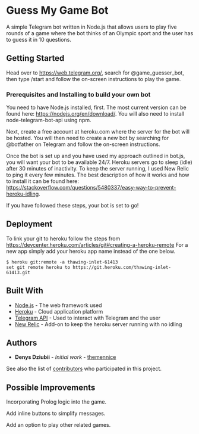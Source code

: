 # Guess My Game Bot

A simple Telegram bot written in Node.js that allows users to play five rounds of a game where the bot thinks of an Olympic sport and the user has to guess it in 10 questions. 

## Getting Started

Head over to https://web.telegram.org/, search for @game_guesser_bot, then type /start and follow the on-screen instructions to play the game.

### Prerequisites and Installing to build your own bot

You need to have Node.js installed, first. The most current version can be found here: https://nodejs.org/en/download/.
You will also need to install node-telegram-bot-api using npm.

Next, create a free account at heroku.com where the server for the bot will be hosted.
You will then need to create a new bot by searching for @botfather on Telegram and follow the on-screen instructions.

Once the bot is set up and you have used my approach outlined in bot.js, you will want your bot to be available 24/7.
Heroku servers go to sleep (idle) after 30 minutes of inactivity. To keep the server running, I used New Relic to ping it every few minutes.
The best description of how it works and how to install it can be found here: https://stackoverflow.com/questions/5480337/easy-way-to-prevent-heroku-idling.

If you have followed these steps, your bot is set to go!

## Deployment

To link your git to heroku follow the steps from https://devcenter.heroku.com/articles/git#creating-a-heroku-remote
For a new app simply add your heroku app name instead of the one below.
```
$ heroku git:remote -a thawing-inlet-61413
set git remote heroku to https://git.heroku.com/thawing-inlet-61413.git

```
## Built With

* [Node.js](https://nodejs.org/en/about/) - The web framework used
* [Heroku](https://www.heroku.com/) - Cloud application platform
* [Telegram API](https://github.com/yagop/node-telegram-bot-api) - Used to interact with Telegram and the user
* [New Relic](https://elements.heroku.com/addons/newrelic) - Add-on to keep the heroku server running with no idling

## Authors

* **Denys Dziubii** - *Initial work* - [themennice](https://github.com/themennice)

See also the list of [contributors](https://github.com/themennice/game-guesser-telegram-bot/contributors) who participated in this project.

## Possible Improvements

Incorporating Prolog logic into the game.

Add inline buttons to simplify messages.

Add an option to play other related games.
